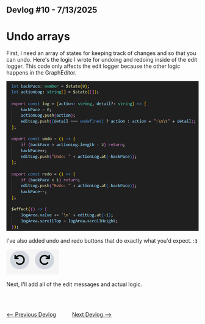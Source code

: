 ## Devlog #10 - 7/13/2025
# Undo arrays

First, I need an array of states for keeping track of changes and so that you can undo.
Here's the logic I wrote for undoing and redoing inside of the edit logger. This code only affects the edit logger because the other logic happens in the GraphEditor.

![Logger Code](img/devlog_10_undo_redo.png)

I've also added undo and redo buttons that do exactly what you'd expect. :३

![Buttons](img/devlog_10_buttons.png)

Next, I'll add all of the edit messages and actual logic.

<br>
<br>

[<-- Previous Devlog](DEVLOG_9.md)   [Next Devlog -->](DNA_DEVLOG_11.md)